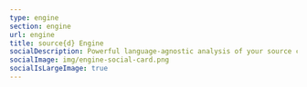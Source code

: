 ```yaml
---
type: engine
section: engine
url: engine
title: source{d} Engine
socialDescription: Powerful language-agnostic analysis of your source code and git history.
socialImage: img/engine-social-card.png
socialIsLargeImage: true
---
```

